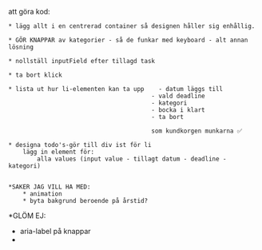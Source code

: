 att göra kod:

    * lägg allt i en centrerad container så designen håller sig enhållig.

    * GÖR KNAPPAR av kategorier - så de funkar med keyboard - alt annan lösning

    * nollställ inputField efter tillagd task

    * ta bort klick

    * lista ut hur li-elementen kan ta upp    - datum läggs till
                                            - vald deadline
                                            - kategori 
                                            - bocka i klart
                                            - ta bort

                                            som kundkorgen munkarna ✅

    * designa todo's-gör till div ist för li
        lägg in element för:
            alla values (input value - tillagt datum - deadline - kategori)


    *SAKER JAG VILL HA MED:
        * animation
        * byta bakgrund beroende på årstid?


*GLÖM EJ:
- aria-label på knappar
- 
